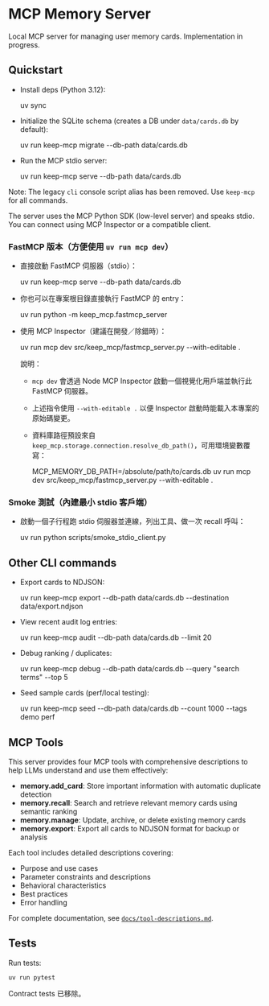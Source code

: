 # MCP Memory Server

Local MCP server for managing user memory cards. Implementation in progress.

## Quickstart

- Install deps (Python 3.12):

	uv sync

- Initialize the SQLite schema (creates a DB under `data/cards.db` by default):

	uv run keep-mcp migrate --db-path data/cards.db

- Run the MCP stdio server:

	uv run keep-mcp serve --db-path data/cards.db

Note: The legacy `cli` console script alias has been removed. Use `keep-mcp` for all commands.

The server uses the MCP Python SDK (low-level server) and speaks stdio. You can connect using MCP Inspector or a compatible client.

### FastMCP 版本（方便使用 `uv run mcp dev`）

- 直接啟動 FastMCP 伺服器（stdio）：

	uv run keep-mcp serve --db-path data/cards.db

- 你也可以在專案根目錄直接執行 FastMCP 的 entry：

	uv run python -m keep_mcp.fastmcp_server

- 使用 MCP Inspector（建議在開發／除錯時）：

	uv run mcp dev src/keep_mcp/fastmcp_server.py --with-editable .

	說明：
	- `mcp dev` 會透過 Node MCP Inspector 啟動一個視覺化用戶端並執行此 FastMCP 伺服器。
	- 上述指令使用 `--with-editable .` 以便 Inspector 啟動時能載入本專案的原始碼變更。
	- 資料庫路徑預設來自 `keep_mcp.storage.connection.resolve_db_path()`，可用環境變數覆寫：

	  MCP_MEMORY_DB_PATH=/absolute/path/to/cards.db uv run mcp dev src/keep_mcp/fastmcp_server.py --with-editable .

### Smoke 測試（內建最小 stdio 客戶端）

- 啟動一個子行程跑 stdio 伺服器並連線，列出工具、做一次 recall 呼叫：

	uv run python scripts/smoke_stdio_client.py

## Other CLI commands

- Export cards to NDJSON:

	uv run keep-mcp export --db-path data/cards.db --destination data/export.ndjson

- View recent audit log entries:

	uv run keep-mcp audit --db-path data/cards.db --limit 20

- Debug ranking / duplicates:

	uv run keep-mcp debug --db-path data/cards.db --query "search terms" --top 5

- Seed sample cards (perf/local testing):

	uv run keep-mcp seed --db-path data/cards.db --count 1000 --tags demo perf

## MCP Tools

This server provides four MCP tools with comprehensive descriptions to help LLMs understand and use them effectively:

- **memory.add_card**: Store important information with automatic duplicate detection
- **memory.recall**: Search and retrieve relevant memory cards using semantic ranking
- **memory.manage**: Update, archive, or delete existing memory cards
- **memory.export**: Export all cards to NDJSON format for backup or analysis

Each tool includes detailed descriptions covering:
- Purpose and use cases
- Parameter constraints and descriptions
- Behavioral characteristics
- Best practices
- Error handling

For complete documentation, see [`docs/tool-descriptions.md`](docs/tool-descriptions.md).

## Tests

Run tests:

	uv run pytest

Contract tests 已移除。
